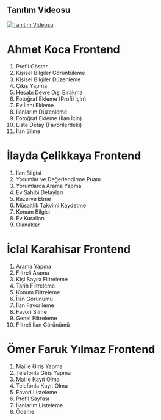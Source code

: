## Tanıtım Videosu

[![Tanıtım Videosu](https://img.youtube.com/vi/yvRi37HhSd4/0.jpg)](https://www.youtube.com/watch?v=yvRi37HhSd4)


# Ahmet Koca Frontend #
1. Profil Göster
2. Kişisel Bilgiler Görüntüleme
3. Kişisel Bilgiler Düzenleme
4. Çıkış Yapma 
5. Hesabı Devre Dışı Bırakma
6. Fotoğraf Ekleme (Profil İçin)
7. Ev İlanı Ekleme
8. İlanlarım Düzenleme
9. Fotoğraf Ekleme (İlan İçin)
10. Liste Detay (Favorilerdeki)
11. İlan Silme


# İlayda Çelikkaya Frontend #
1. İlan Bilgisi
2. Yorumlar ve Değerlendirme Puanı
3. Yorumlarda Arama Yapma
4. Ev Sahibi Detayları
5. Rezerve Etme
6. Müsaitlik Takvimi Kaydetme
7. Konum Bilgisi
8. Ev Kuralları
9. Olanaklar


# İclal Karahisar Frontend #
1. Arama Yapma
2. Filtreli Arama
3. Kişi Sayısı Filtreleme
4. Tarih Filtreleme
5. Konum Filtreleme
6. İlan Görünümü
7. İlan Favorileme
8. Favori Silme
9. Genel Filtreleme
10. Filtreli İlan Görünümü


# Ömer Faruk Yılmaz Frontend #
1. Maille Giriş Yapma
2. Telefonla Giriş Yapma
3. Maille Kayıt Olma
4. Telefonla Kayıt Olma
5. Favori Listeleme
6. Profil Sayfası
7. İlanlarım Listeleme
8. Ödeme
